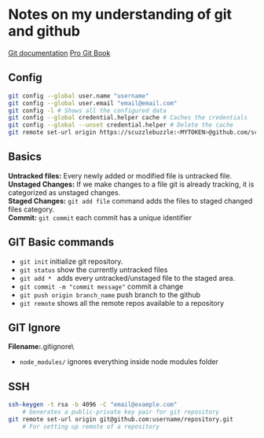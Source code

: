 # Notes on my understanding of git and github

[Git documentation](https://git-scm.com/)
[Pro Git Book](https://git-scm.com/book/en/v2)

## Config

```bash
git config --global user.name "username"
git config --global user.email "email@email.com"
git config -l # Shows all the configured data
git config --global credential.helper cache # Caches the credentials
git config --global --unset credential.helper # Delete the cache
git remote set-url origin https://scuzzlebuzzle:<MYTOKEN>@github.com/scuzzlebuzzle/ol3-1.git
```

## Basics

**Untracked files:** Every newly added or modified file is untracked file.\
**Unstaged Changes:** If we make changes to a file git is already tracking, it is categorized as unstaged changes.\
**Staged Changes:** `git add file` command adds the files to staged changed files category.\
**Commit:** `git commit` each commit has a unique identifier

## GIT Basic commands

- `git init` initialize git repository.
- `git status` show the currently untracked files
- `git add * ` adds every untracked/unstaged file to the staged area.
- `git commit -m "commit message"` commit a change
- `git push origin branch_name` push branch to the github
- `git remote` shows all the remote repos available to a repository

## GIT Ignore

**Filename:**.gitignore\

- `node_modules/` ignores everything inside node modules folder

## SSH

```bash
ssh-keygen -t rsa -b 4096 -C "email@example.com"
    # Generates a public-private key pair for git repository
git remote set-url origin git@github.com:username/repository.git
    # For setting up remote of a repository
```
